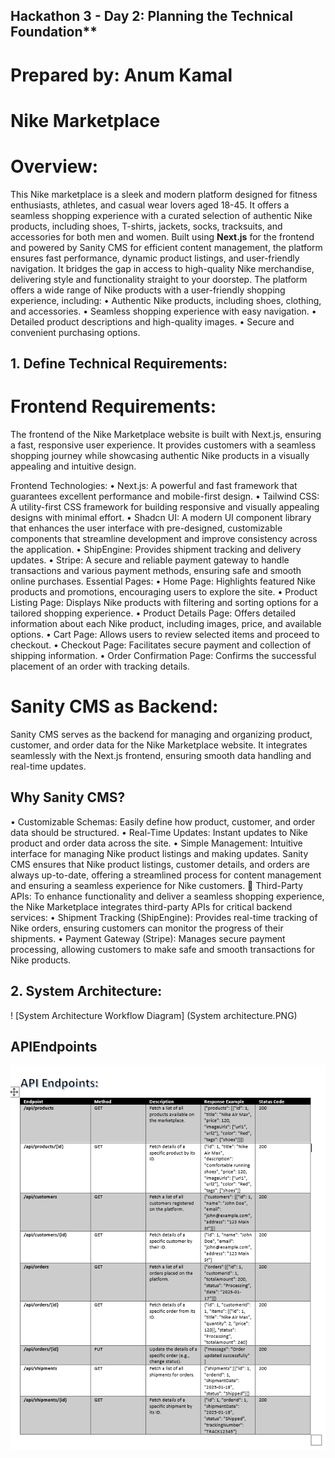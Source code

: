 ## Hackathon 3 - Day 2: Planning the Technical Foundation**
# Prepared by: Anum Kamal

# Nike Marketplace

# Overview:

This Nike marketplace is a sleek and modern platform designed for fitness enthusiasts, athletes, and casual wear lovers aged 18-45. It offers a seamless shopping experience with a curated selection of authentic Nike products, including shoes, T-shirts, jackets, socks, tracksuits, and accessories for both men and women. Built using **Next.js** for the frontend and powered by Sanity CMS for efficient content management, the platform ensures fast performance, dynamic product listings, and user-friendly navigation. It bridges the gap in access to high-quality Nike merchandise, delivering style and functionality straight to your doorstep.
The platform offers a wide range of Nike products with a user-friendly shopping experience, including:
•	Authentic Nike products, including shoes, clothing, and accessories.
•	Seamless shopping experience with easy navigation.
•	Detailed product descriptions and high-quality images.
•	Secure and convenient purchasing options.

## 1. Define Technical Requirements:

# Frontend Requirements: 
 The frontend of the Nike Marketplace website is built with Next.js, ensuring a fast, responsive user experience. It provides customers with a seamless shopping journey while showcasing authentic Nike products in a visually appealing and intuitive design.

Frontend Technologies:
•	Next.js: A powerful and fast framework that guarantees excellent performance and mobile-first design.
•	Tailwind CSS: A utility-first CSS framework for building responsive and visually appealing designs with minimal effort.
•	Shadcn UI: A modern UI component library that enhances the user interface with pre-designed, customizable components that streamline development and improve consistency across the application.
•	ShipEngine: Provides shipment tracking and delivery updates.
•	Stripe: A secure and reliable payment gateway to handle transactions and various payment methods, ensuring safe and smooth online purchases.
Essential Pages:
•	Home Page: Highlights featured Nike products and promotions, encouraging users to explore the site.
•	Product Listing Page: Displays Nike products with filtering and sorting options for a tailored shopping experience.
•	Product Details Page: Offers detailed information about each Nike product, including images, price, and available options.
•	Cart Page: Allows users to review selected items and proceed to checkout.
•	Checkout Page: Facilitates secure payment and collection of shipping information.
•	Order Confirmation Page: Confirms the successful placement of an order with tracking details.

 # Sanity CMS as Backend: 
Sanity CMS serves as the backend for managing and organizing product, customer, and order data for the Nike Marketplace website. It integrates seamlessly with the Next.js frontend, ensuring smooth data handling and real-time updates.

## Why Sanity CMS?
•	Customizable Schemas: Easily define how product, customer, and order data should be structured.
•	Real-Time Updates: Instant updates to Nike product and order data across the site.
•	Simple Management: Intuitive interface for managing Nike product listings and making updates.
Sanity CMS ensures that Nike product listings, customer details, and orders are always up-to-date, offering a streamlined process for content management and ensuring a seamless experience for Nike customers.
	Third-Party APIs: To enhance functionality and deliver a seamless shopping experience, the Nike Marketplace integrates third-party APIs for critical backend services:
•	Shipment Tracking (ShipEngine): Provides real-time tracking of Nike orders, ensuring customers can monitor the progress of their shipments.
•	Payment Gateway (Stripe): Manages secure payment processing, allowing customers to make safe and smooth transactions for Nike products.

## 2. System Architecture:
 
! [System Architecture Workflow Diagram] (System architecture.PNG)

## APIEndpoints

![APIEndpoints](API-Endpoints.png)

